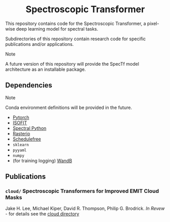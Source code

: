 <h1 align="center">Spectroscopic Transformer</h1>

This repository contains code for the Spectroscopic Transformer, a pixel-wise deep learning model for spectral tasks.

Subdirectories of this repository contain research code for specific publications and/or applications.

> [!NOTE]
> A future version of this repository will provide the SpecTf model architecture as an installable package.

## Dependencies

> [!NOTE]
> Conda environment definitions will be provided in the future.

- [Pytorch](https://pytorch.org/get-started/locally/)
- [ISOFIT](https://isofit.readthedocs.io/en/latest/custom/installation.html)
- [Spectral Python](https://www.spectralpython.net/installation.html)
- [Rasterio](https://rasterio.readthedocs.io/en/stable/installation.html)
- [Schedulefree](https://github.com/facebookresearch/schedule_free)
- `sklearn`
- `pyyaml`
- `numpy`
- (for training logging) [WandB](https://docs.wandb.ai/quickstart/)

## Publications

### `cloud/` Spectroscopic Transformers for Improved EMIT Cloud Masks

Jake H. Lee, Michael Kiper, David R. Thompson, Philip G. Brodrick.
*In Revew* - for details see the [cloud directory](https://github.com/emit-sds/SpecTf/tree/main/cloud)
